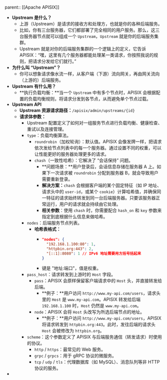 parent:: [[Apache APISIX]]

- **Upstream 是什么？**
	- 上游（Upstream）是请求的接收方和处理方，也就是你的各种后端服务。
	- 比如，你有三台服务器，它们都部署了完全相同的用户服务。那么，这三台服务器节点就可以组成一个 `Upstream`，`Upstream` 就是你的后端服务集群。
	- Upstream 就是对你的后端服务集群的一个逻辑上的定义，它告诉 APISIX：“嘿，这里有几个服务器都能处理某一类请求，你按照我说的规则，把请求分发给它们就行。”
- **为什么叫 “Upstream”？**
	- 你可以想象请求像水流一样，从客户端（下游）流向网关，再由网关流向（上游的）后端服务。
- **Upstream 有什么用？**
	- **执行负载均衡：**当一个 `Upstream` 中有多个节点时，APISIX 会根据配置的负载均衡规则，将请求分发到各节点，从而避免单个节点过载。
- **Upstream API**
	- **Upstream 资源请求路径：**`/apisix/admin/upstreams/{id}`
	- **请求体参数：**
		- Upstream 配置定义了如何对一组服务节点进行负载均衡、健康检查、重试以及连接管理。
		- `type`：负载均衡算法。
			- `roundrobin`（加权轮询）：默认值。APISIX 会像发牌一样，把请求依次发给节点列表中的每一个服务器。通过设置不同的权重，可以让性能更好的服务器处理更多的请求。
			- `chash`（一致性哈希）：它解决了 “会话保持” 问题。
				- **问题场景：**用户登录后，会话信息存储在服务器 A 上。如果下一次请求被 `roundrobin` 分配到服务器 B，就会导致用户需要重新登录。
				- **解决方案：**`chash` 会根据客户端的某个固定特征（如 IP 地址、请求头中的 `user-id`，或某个 `cookie`）计算哈希值，并确保同一特征的请求始终转发到同一台后端服务器。只要该服务器正常运行，用户的请求就会持续由它处理。
				- **相关参数**：使用 `chash` 时，你需要配合 `hash_on` 和 `key` 参数来指定到底根据什么信息来做哈希。
		- `nodes`：后端服务节点列表。
			- **哈希表格式：**
				- ```json
				  "nodes": {
				    "192.168.1.100:80": 1, 
				    "httpbin.org:443": 2,
				    "[::1]:8080": 1 // IPv6 地址需要用方括号括起来
				  }
				  ```
				- 键是 "地址:端口"，值是权重。
		- `pass_host`：请求转发到上游时的 `Host` 字段。
			- `pass`：APISIX 会原样保留客户端请求中的 `Host` 头，并直接转发给后端。
				- **例子：**用户访问 `http://www.my-api.com/users`，请求头里的 `Host` 是 `www.my-api.com`。APISIX 转发给后端 `192.168.1.100` 时，`Host` 仍然是 `www.my-api.com`。
			- `node`：APISIX 会将 `Host` 头改写为所选后端节点的地址。
				- **例子：**用户访问 `http://www.my-api.com/users`，APISIX 将请求转发到 `httpbin.org:443`。此时，发往后端的请求头 `Host` 会被修改为 `httpbin.org`。
		- `scheme`：这个参数定义了 APISIX 与后端服务通信（转发请求）时使用的协议。
			- `http` / `https`：最常见的 Web 服务。
			- `grpc` / `grpcs`：用于 gRPC 协议的微服务。
			- `tcp` / `udp` / `tls`：代理数据库（如 MySQL）、消息队列等非 HTTP 协议的服务。
-